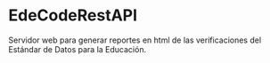 # EdeCodeRestAPI

Servidor web para generar reportes en html de las verificaciones del Estándar de Datos para la Educación.